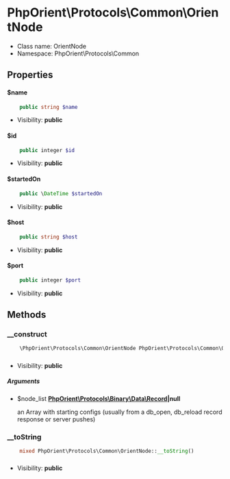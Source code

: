 PhpOrient\Protocols\Common\OrientNode
===============






* Class name: OrientNode
* Namespace: PhpOrient\Protocols\Common





Properties
----------


#### $name
```php
    public string $name
```
 



* Visibility: **public**


#### $id
```php
    public integer $id
```
 



* Visibility: **public**


#### $startedOn
```php
    public \DateTime $startedOn
```
 



* Visibility: **public**


#### $host
```php
    public string $host
```
 



* Visibility: **public**


#### $port
```php
    public integer $port
```
 



* Visibility: **public**


Methods
-------


### __construct
```php
    \PhpOrient\Protocols\Common\OrientNode PhpOrient\Protocols\Common\OrientNode::__construct(\PhpOrient\Protocols\Binary\Data\Record|null $node_list)
```
##### 



* Visibility: **public**


##### Arguments
* $node_list **[PhpOrient\Protocols\Binary\Data\Record](PhpOrient-Protocols-Binary-Data-Record)|null** <p>an Array with starting configs (usually from a db_open, db_reload record response or server pushes)</p>



### __toString
```php
    mixed PhpOrient\Protocols\Common\OrientNode::__toString()
```
##### 



* Visibility: **public**



